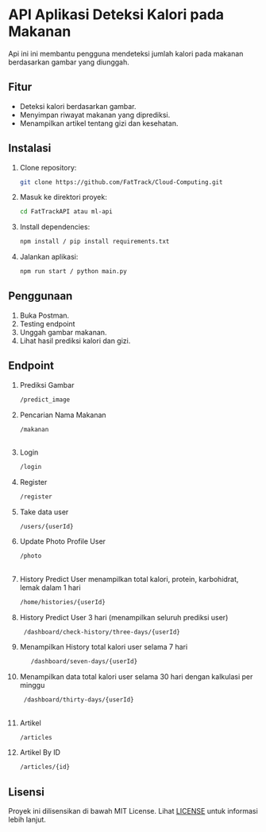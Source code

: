# API Aplikasi Deteksi Kalori pada Makanan
Api ini ini membantu pengguna mendeteksi jumlah kalori pada makanan berdasarkan gambar yang diunggah.
## Fitur
- Deteksi kalori berdasarkan gambar.
- Menyimpan riwayat makanan yang diprediksi.
- Menampilkan artikel tentang gizi dan kesehatan.

## Instalasi
1. Clone repository:
   ```bash
   git clone https://github.com/FatTrack/Cloud-Computing.git
   ```
2. Masuk ke direktori proyek:
   ```bash
   cd FatTrackAPI atau ml-api
   ```
3. Install dependencies:
   ```bash
   npm install / pip install requirements.txt
   ```
4. Jalankan aplikasi:
   ```bash
   npm run start / python main.py
   ```

## Penggunaan
1. Buka Postman.
2. Testing endpoint
3. Unggah gambar makanan.
4. Lihat hasil prediksi kalori dan gizi.

## Endpoint
1. Prediksi Gambar
   ```bash
   /predict_image
   ```
2. Pencarian Nama Makanan
   ```bash
   /makanan
   ```
##

3. Login
   ```bash
   /login
   ```
4. Register
   ```bash
   /register
   ```
5. Take data user
   ```bash
   /users/{userId}
   ```
6. Update Photo Profile User
   ```bash
   /photo
   ```
##
7. History Predict User menampilkan total kalori, protein, karbohidrat, lemak dalam 1 hari
   ```bash
   /home/histories/{userId}
   ```
8. History Predict User 3 hari (menampilkan seluruh prediksi user)
   ```bash
    /dashboard/check-history/three-days/{userId}
   ```
9. Menampilkan History total kalori user selama 7 hari
    ```bash
       /dashboard/seven-days/{userId}
    ```
10. Menampilkan data total kalori user selama 30 hari dengan kalkulasi per minggu
    ```bash
     /dashboard/thirty-days/{userId}
    ```
##
11. Artikel
    ```bash
    /articles
    ```
12. Artikel By ID
    ```bash
    /articles/{id}
    ```

## Lisensi
Proyek ini dilisensikan di bawah MIT License. Lihat [LICENSE](./LICENSE) untuk informasi lebih lanjut.


